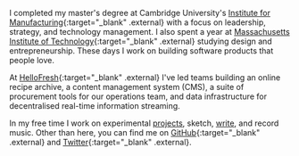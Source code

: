 I completed my master's degree at Cambridge University's [Institute for Manufacturing](https://www.ifm.eng.cam.ac.uk/){:target="_blank" .external} with a focus on leadership, strategy, and technology management. I also spent a year at [Massachusetts Institute of Technology](https://www.mit.edu/){:target="_blank" .external} studying design and entrepreneurship. These days I work on building software products that people love.

At [HelloFresh](https://hellofresh.com/){:target="_blank" .external} I've led teams building an online recipe archive, a content management system (CMS), a suite of procurement tools for our operations team, and data infrastructure for decentralised real-time information streaming.

In my free time I work on experimental [projects](/work/), sketch, [write](/blog/), and record music. Other than here, you can find me on [GitHub](https://github.com/ogilliland){:target="_blank" .external} and [Twitter](https://twitter.com/ollymg){:target="_blank" .external}.